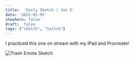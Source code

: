 ```yaml
---
title:  'Daily Sketch | Jan 5'
date: '2025-01-05'
showhero: false
draft:  false
tags: ["sketch", "twitch"]
---
```


I practiced this one on stream with my iPad and Procreate!

![Trash Emote Sketch](/art/january/1-5-25/featured-trash-emote-sketch-1-5-25.jpeg)
